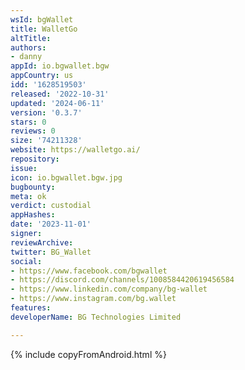 ```yaml
---
wsId: bgWallet
title: WalletGo
altTitle: 
authors:
- danny
appId: io.bgwallet.bgw
appCountry: us
idd: '1628519503'
released: '2022-10-31'
updated: '2024-06-11'
version: '0.3.7'
stars: 0
reviews: 0
size: '74211328'
website: https://walletgo.ai/
repository: 
issue: 
icon: io.bgwallet.bgw.jpg
bugbounty: 
meta: ok
verdict: custodial
appHashes: 
date: '2023-11-01'
signer: 
reviewArchive: 
twitter: BG_Wallet
social:
- https://www.facebook.com/bgwallet
- https://discord.com/channels/1008584420619456584
- https://www.linkedin.com/company/bg-wallet
- https://www.instagram.com/bg.wallet
features: 
developerName: BG Technologies Limited

---
```


{% include copyFromAndroid.html %}
